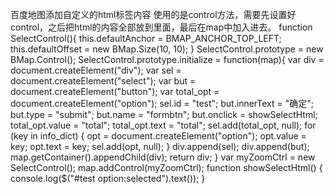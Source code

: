 百度地图添加自定义的html标签内容
使用的是control方法，需要先设置好control，之后把html的内容全部放到里面，最后在map中加入进去。
        function SelectControl(){
            this.defaultAnchor = BMAP_ANCHOR_TOP_LEFT; 
            this.defaultOffset = new BMap.Size(10, 10);
        }
        SelectControl.prototype = new BMap.Control(); 
        SelectControl.prototype.initialize = function(map){
            var div = document.createElement("div"); 
            var sel = document.createElement("select");
            var but = document.createElement("button");
            var total_opt = document.createElement("option");
            sel.id = "test";
            but.innerText = "确定";
            but.type = "submit";
            but.name = "formbtn"; 
            but.onclick = showSelectHtml;
            total_opt.value = "total";
            total_opt.text = "total";
            sel.add(total_opt, null);
            for (key in info_dict) {
                opt = document.createElement("option");
                opt.value = key;
                opt.text = key;
                sel.add(opt, null);
            }
            div.append(sel);
            div.append(but);
            map.getContainer().appendChild(div);
            return div; 
        }
        var myZoomCtrl = new SelectControl(); 
        map.addControl(myZoomCtrl);
        function showSelectHtml() {
            console.log($("#test option:selected").text());
        }
